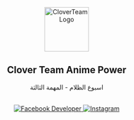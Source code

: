 <p align="center">
    <img width="100px" src="https://c.top4top.io/p_268067dqq1.png" align="center" alt="CloverTeamLogo" />
    <h2 align="center">Clover Team Anime Power</h2>
    <p align="center">اسبوع الظلام - المهمة الثالثة</p>
    <br>
    <div align="center">
        <a href="https://www.facebook.com/Clover.Anime.Power" target="_blank">
            <img src="https://img.shields.io/badge/Developer-1877f2?style=for-the-badge&logo=facebook&logoColor=white" alt="Facebook Developer" />
        </a>
        <a href="https://www.instagram.com/Clover.Anime.Power" target="_blank">
            <img src="https://img.shields.io/badge/Instagram-405DE6?style=for-the-badge&logo=instagram&logoColor=white" alt="Instagram" />
        </a>
    </div>
</p>
